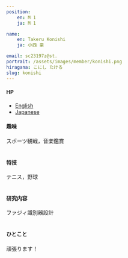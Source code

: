 ```yaml
---
position:
    en: M 1
    ja: M 1

name:
    en: Takeru Konishi
    ja: 小西 豪

email: sc23197z@st.
portrait: /assets/images/member/konishi.png
hiragana: こにし たける
slug: konishi
---
```


#### HP
- [English](https://takerukonishi.github.io/index.html)
- [Japanese](https://takerukonishi.github.io/index_ja.html)

#### 趣味
スポーツ観戦，音楽鑑賞
<br><br>

#### 特技
テニス，野球
<br><br>

#### 研究内容
ファジィ識別器設計
<br><br>

#### ひとこと
頑張ります！
<br><br>
